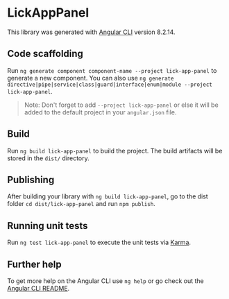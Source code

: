 # LickAppPanel

This library was generated with [Angular CLI](https://github.com/angular/angular-cli) version 8.2.14.

## Code scaffolding

Run `ng generate component component-name --project lick-app-panel` to generate a new component. You can also use `ng generate directive|pipe|service|class|guard|interface|enum|module --project lick-app-panel`.
> Note: Don't forget to add `--project lick-app-panel` or else it will be added to the default project in your `angular.json` file. 

## Build

Run `ng build lick-app-panel` to build the project. The build artifacts will be stored in the `dist/` directory.

## Publishing

After building your library with `ng build lick-app-panel`, go to the dist folder `cd dist/lick-app-panel` and run `npm publish`.

## Running unit tests

Run `ng test lick-app-panel` to execute the unit tests via [Karma](https://karma-runner.github.io).

## Further help

To get more help on the Angular CLI use `ng help` or go check out the [Angular CLI README](https://github.com/angular/angular-cli/blob/master/README.md).
